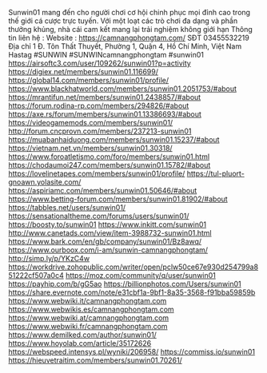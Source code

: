 Sunwin01 mang đến cho người chơi cơ hội chinh phục mọi đỉnh cao trong thế giới cá cược trực tuyến. Với một loạt các trò chơi đa dạng và phần thưởng khủng, nhà cái cam kết mang lại trải nghiệm không giới hạn
Thông tin liên hệ :
Website :        https://camnangphongtam.com/
SĐT        03455532219
Địa chỉ        1 Đ. Tôn Thất Thuyết, Phường 1, Quận 4, Hồ Chí Minh, Việt Nam
Hastag        #SUNWIN #SUNWINcamnangphongtam #sunwin01
https://airsoftc3.com/user/109262/sunwin01?p=activity
https://digiex.net/members/sunwin01.116699/
https://global14.com/members/sunwin01/profile/
https://www.blackhatworld.com/members/sunwin01.2051753/#about
https://mrantifun.net/members/sunwin01.2438857/#about
https://forum.rodina-rp.com/members/294826/#about
https://axe.rs/forum/members/sunwin01.13386693/#about
https://videogamemods.com/members/sunwin01/
http://forum.cncprovn.com/members/237213-sunwin01
https://muabanhaiduong.com/members/sunwin01.15237/#about
https://vietnam.net.vn/members/sunwin01.30318/
https://www.foroatletismo.com/foro/members/sunwin01.html
https://chodaumoi247.com/members/sunwin01.15782/#about
https://lovelinetapes.com/members/sunwin01/profile/
https://tul-pluort-gnoawn.yolasite.com/
https://aspiriamc.com/members/sunwin01.50646/#about
https://www.betting-forum.com/members/sunwin01.81902/#about
https://tabbles.net/users/sunwin01/
https://sensationaltheme.com/forums/users/sunwin01/
https://boosty.to/sunwin01
https://www.inkitt.com/sunwin01
http://www.canetads.com/view/item-3988732-sunwin01.html
https://www.bark.com/en/gb/company/sunwin01/Bz8awq/
https://www.ourboox.com/i-am/sunwin-camnangphongtam/
http://simp.ly/p/YKzC4w
https://workdrive.zohopublic.com/writer/open/pclw50ce67e930d254799a851222cf507a0c4
https://moz.com/community/q/user/sunwin01
https://payhip.com/b/gG5ao
https://billionphotos.com/Users/sunwin01
https://share.evernote.com/note/e31cbf1a-9bf1-8a35-3568-f91bba59859b
https://www.webwiki.it/camnangphongtam.com
https://www.webwikis.es/camnangphongtam.com
https://www.webwiki.at/camnangphongtam.com
https://www.webwiki.fr/camnangphongtam.com
https://www.demilked.com/author/sunwin01/
https://www.hoyolab.com/article/35172626
https://webspeed.intensys.pl/wyniki/206958/
https://commiss.io/sunwin01
https://hieuvetraitim.com/members/sunwin01.70261/


